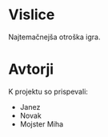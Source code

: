 # Vislice
Najtemačnejša otroška igra.

# Avtorji

K projektu so prispevali:

- Janez
- Novak
- Mojster Miha
